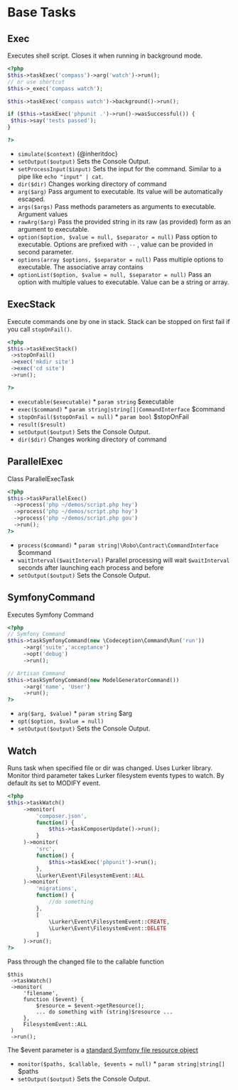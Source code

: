 # Base Tasks
## Exec


Executes shell script. Closes it when running in background mode.

``` php
<?php
$this->taskExec('compass')->arg('watch')->run();
// or use shortcut
$this->_exec('compass watch');

$this->taskExec('compass watch')->background()->run();

if ($this->taskExec('phpunit .')->run()->wasSuccessful()) {
 $this->say('tests passed');
}

?>
```

* `simulate($context)`  {@inheritdoc}
* `setOutput($output)`  Sets the Console Output.
* `setProcessInput($input)`  Sets the input for the command. Similar to a pipe like `echo "input" | cat`.
* `dir($dir)`  Changes working directory of command
* `arg($arg)`  Pass argument to executable. Its value will be automatically escaped.
* `args($args)`  Pass methods parameters as arguments to executable. Argument values
* `rawArg($arg)`  Pass the provided string in its raw (as provided) form as an argument to executable.
* `option($option, $value = null, $separator = null)`  Pass option to executable. Options are prefixed with `--` , value can be provided in second parameter.
* `options(array $options, $separator = null)`  Pass multiple options to executable. The associative array contains
* `optionList($option, $value = null, $separator = null)`  Pass an option with multiple values to executable. Value can be a string or array.

## ExecStack


Execute commands one by one in stack.
Stack can be stopped on first fail if you call `stopOnFail()`.

```php
<?php
$this->taskExecStack()
 ->stopOnFail()
 ->exec('mkdir site')
 ->exec('cd site')
 ->run();

?>
```

* `executable($executable)`   * `param string` $executable
* `exec($command)`   * `param string|string[]|CommandInterface` $command
* `stopOnFail($stopOnFail = null)`   * `param bool` $stopOnFail
* `result($result)`
* `setOutput($output)`  Sets the Console Output.
* `dir($dir)`  Changes working directory of command

## ParallelExec


Class ParallelExecTask

``` php
<?php
$this->taskParallelExec()
  ->process('php ~/demos/script.php hey')
  ->process('php ~/demos/script.php hoy')
  ->process('php ~/demos/script.php gou')
  ->run();
?>
```

* `process($command)`   * `param string|\Robo\Contract\CommandInterface` $command
* `waitInterval($waitInterval)`  Parallel processing will wait `$waitInterval` seconds after launching each process and before
* `setOutput($output)`  Sets the Console Output.


## SymfonyCommand


Executes Symfony Command

``` php
<?php
// Symfony Command
$this->taskSymfonyCommand(new \Codeception\Command\Run('run'))
     ->arg('suite','acceptance')
     ->opt('debug')
     ->run();

// Artisan Command
$this->taskSymfonyCommand(new ModelGeneratorCommand())
     ->arg('name', 'User')
     ->run();
?>
```

* `arg($arg, $value)`   * `param string` $arg
* `opt($option, $value = null)`
* `setOutput($output)`  Sets the Console Output.


## Watch


Runs task when specified file or dir was changed.
Uses Lurker library.
Monitor third parameter takes Lurker filesystem events types to watch.
By default its set to MODIFY event.

``` php
<?php
$this->taskWatch()
     ->monitor(
         'composer.json',
         function() {
             $this->taskComposerUpdate()->run();
         }
     )->monitor(
         'src',
         function() {
             $this->taskExec('phpunit')->run();
         },
         \Lurker\Event\FilesystemEvent::ALL
     )->monitor(
         'migrations',
         function() {
             //do something
         },
         [
             \Lurker\Event\FilesystemEvent::CREATE,
             \Lurker\Event\FilesystemEvent::DELETE
         ]
     )->run();
?>
```

Pass through the changed file to the callable function

```
$this
 ->taskWatch()
 ->monitor(
     'filename',
     function ($event) {
         $resource = $event->getResource();
         ... do something with (string)$resource ...
     },
     FilesystemEvent::ALL
 )
 ->run();
```

The $event parameter is a [standard Symfony file resource object](https://api.symfony.com/3.1/Symfony/Component/Config/Resource/FileResource.html)

* `monitor($paths, $callable, $events = null)`   * `param string|string[]` $paths
* `setOutput($output)`  Sets the Console Output.

